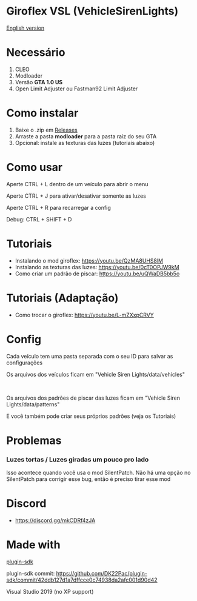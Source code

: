 # Giroflex VSL (VehicleSirenLights)

[English version](https://github.com/Danilo1301/giroflex-vsl-pc/blob/main/README_EN.md)

<h1>Necessário</h1>

1. CLEO
2. Modloader
3. Versão **GTA 1.0 US**
4. Open Limit Adjuster ou Fastman92 Limit Adjuster

<h1>Como instalar</h1>

1. Baixe o .zip em [Releases](https://github.com/Danilo1301/giroflex-vsl-pc/releases)
2. Arraste a pasta **modloader** para a pasta raíz do seu GTA
3. Opcional: instale as texturas das luzes (tutoriais abaixo)

<h1>Como usar</h1>

Aperte CTRL + L dentro de um veículo para abrir o menu

Aperte CTRL + J para ativar/desativar somente as luzes

Aperte CTRL + R para recarregar a config

Debug: CTRL + SHIFT + D

<h1>Tutoriais</h1>

* Instalando o mod giroflex: https://youtu.be/QzMA8UHS8lM
* Instalando as texturas das luzes: https://youtu.be/0cT0OPJW9kM
* Como criar um padrão de piscar: https://youtu.be/uQWaDB5bb5o

<h1>Tutoriais (Adaptação)</h1>

* Como trocar o giroflex: https://youtu.be/L-mZXxpCRVY

<h1>Config</h1>

Cada veículo tem uma pasta separada com o seu ID para salvar as configurações

Os arquivos dos veículos ficam em "Vehicle Siren Lights/data/vehicles"

<br>

Os arquivos dos padrões de piscar das luzes ficam em "Vehicle Siren Lights/data/patterns"

E você também pode criar seus próprios padrões (veja os Tutoriais)

<h1>Problemas</h1>

<h3>Luzes tortas / Luzes giradas um pouco pro lado</h3>

Isso acontece quando você usa o mod SilentPatch. Não há uma opção no SilentPatch para corrigir esse bug, então é preciso tirar esse mod

<h1>Discord</h1>

* https://discord.gg/mkCDRf4zJA

<h1>Made with</h1>

[plugin-sdk](https://github.com/DK22Pac/plugin-sdk)

plugin-sdk commit: https://github.com/DK22Pac/plugin-sdk/commit/42ddb127d1a7dffcce0c74938da2afc001d90d42

Visual Studio 2019 (no XP support)